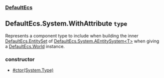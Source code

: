 ### [DefaultEcs](./DefaultEcs 'DefaultEcs')
## DefaultEcs.System.WithAttribute `type`
Represents a component type to include when building the inner [DefaultEcs.EntitySet](./DefaultEcs-EntitySet 'DefaultEcs.EntitySet') of [DefaultEcs.System.AEntitySystem&lt;T&gt;](./DefaultEcs-System-AEntitySystem-T- 'DefaultEcs.System.AEntitySystem&lt;T&gt;') when giving a [DefaultEcs.World](./DefaultEcs-World 'DefaultEcs.World') instance.
### constructor
- [#ctor(System.Type)](./DefaultEcs-System-WithAttribute--ctor(System-Type) 'DefaultEcs.System.WithAttribute.#ctor(System.Type)')
